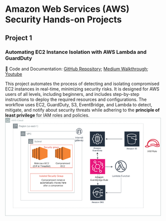 # Amazon Web Services (AWS) Security Hands-on Projects

## Project 1
### Automating EC2 Instance Isolation with AWS Lambda and GuardDuty
🔗 Code and Documentation:
[GitHub Repository](https://github.com/reyincyber/aws-security/tree/861c663e487afa7e966cab4069c6db1d76fa8ace/automating-incident-response); [Medium Walkthrough](https://cyberrey.medium.com/automating-ec2-instance-isolation-with-aws-lambda-and-guardduty-33a34fc88177); [Youtube](https://youtu.be/RCmdjOjsGUw)

This project automates the process of detecting and isolating compromised EC2 instances in real-time, minimizing security risks. It is designed for AWS users of all levels, including beginners, and includes step-by-step instructions to deploy the required resources and configurations. The workflow uses EC2, GuardDuty, S3, EventBridge, and Lambda to detect, mitigate, and notify about security threats while adhering to the **principle of least privilege** for IAM roles and policies.
![image alt](https://github.com/reyincyber/aws/blob/a62ca55ed1a79838400d853ac95882f37a783510/automating-incident-response/architectural%20diagrams/automating_idr_bc.drawio.png)
